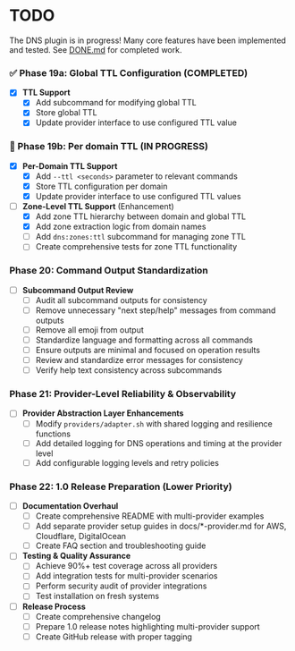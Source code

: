 # TODO

The DNS plugin is in progress! Many core features have been implemented and tested. See [DONE.md](./DONE.md) for completed work.

### ✅ Phase 19a: Global TTL Configuration (COMPLETED)

- [x] **TTL Support**
  - [x] Add subcommand for modifying global TTL
  - [x] Store global TTL
  - [x] Update provider interface to use configured TTL value

### 🚧 Phase 19b: Per domain TTL (IN PROGRESS)

- [x] **Per-Domain TTL Support**
  - [x] Add `--ttl <seconds>` parameter to relevant commands
  - [x] Store TTL configuration per domain
  - [x] Update provider interface to use configured TTL values

- [ ] **Zone-Level TTL Support** (Enhancement)
  - [x] Add zone TTL hierarchy between domain and global TTL
  - [x] Add zone extraction logic from domain names
  - [ ] Add `dns:zones:ttl` subcommand for managing zone TTL
  - [ ] Create comprehensive tests for zone TTL functionality

### Phase 20: Command Output Standardization

- [ ] **Subcommand Output Review**
  - [ ] Audit all subcommand outputs for consistency
  - [ ] Remove unnecessary "next step/help" messages from command outputs
  - [ ] Remove all emoji from output
  - [ ] Standardize language and formatting across all commands
  - [ ] Ensure outputs are minimal and focused on operation results
  - [ ] Review and standardize error messages for consistency
  - [ ] Verify help text consistency across subcommands

### Phase 21: Provider-Level Reliability & Observability

- [ ] **Provider Abstraction Layer Enhancements**
  - [ ] Modify `providers/adapter.sh` with shared logging and resilience functions
  - [ ] Add detailed logging for DNS operations and timing at the provider level
  - [ ] Add configurable logging levels and retry policies

### Phase 22: 1.0 Release Preparation (Lower Priority)

- [ ] **Documentation Overhaul**
  - [ ] Create comprehensive README with multi-provider examples
  - [ ] Add separate provider setup guides in docs/\*-provider.md for AWS, Cloudflare, DigitalOcean
  - [ ] Create FAQ section and troubleshooting guide

- [ ] **Testing & Quality Assurance**
  - [ ] Achieve 90%+ test coverage across all providers
  - [ ] Add integration tests for multi-provider scenarios
  - [ ] Perform security audit of provider integrations
  - [ ] Test installation on fresh systems

- [ ] **Release Process**
  - [ ] Create comprehensive changelog
  - [ ] Prepare 1.0 release notes highlighting multi-provider support
  - [ ] Create GitHub release with proper tagging
